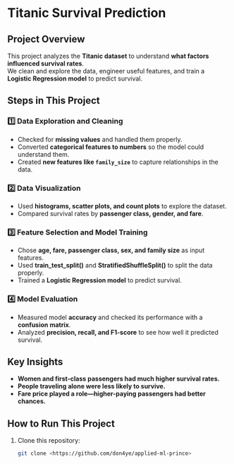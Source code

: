 # Titanic Survival Prediction  

## Project Overview  
This project analyzes the **Titanic dataset** to understand **what factors influenced survival rates**.  
We clean and explore the data, engineer useful features, and train a **Logistic Regression model** to predict survival.  

## Steps in This Project  

### **1️⃣ Data Exploration and Cleaning**  
- Checked for **missing values** and handled them properly.  
- Converted **categorical features to numbers** so the model could understand them.  
- Created **new features like `family_size`** to capture relationships in the data.  

### **2️⃣ Data Visualization**  
- Used **histograms, scatter plots, and count plots** to explore the dataset.  
- Compared survival rates by **passenger class, gender, and fare**.  

### **3️⃣ Feature Selection and Model Training**  
- Chose **age, fare, passenger class, sex, and family size** as input features.  
- Used **train_test_split()** and **StratifiedShuffleSplit()** to split the data properly.  
- Trained a **Logistic Regression model** to predict survival.  

### **4️⃣ Model Evaluation**  
- Measured model **accuracy** and checked its performance with a **confusion matrix**.  
- Analyzed **precision, recall, and F1-score** to see how well it predicted survival.  

## Key Insights  
- **Women and first-class passengers had much higher survival rates.**  
- **People traveling alone were less likely to survive.**  
- **Fare price played a role—higher-paying passengers had better chances.**  

## How to Run This Project  
1. Clone this repository:  
   ```bash
   git clone <https://github.com/don4ye/applied-ml-prince>
   
   
